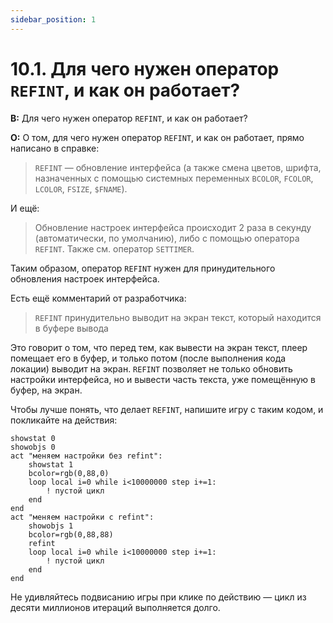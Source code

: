 ```yaml
---
sidebar_position: 1
---
```


# 10.1. Для чего нужен оператор `REFINT`, и как он работает?
<!-- [:faq_10_01] -->

**В:** Для чего нужен оператор `REFINT`, и как он работает?

**О:**
О том, для чего нужен оператор `REFINT`, и как он работает, прямо написано в справке:

> `REFINT` — обновление интерфейса (а также смена цветов, шрифта, назначенных с помощью системных переменных `BCOLOR`, `FCOLOR`, `LCOLOR`, `FSIZE`, `$FNAME`).

И ещё:

> Обновление настроек интерфейса происходит 2 раза в секунду (автоматически, по умолчанию), либо с помощью оператора `REFINT`. Также см. оператор `SETTIMER`.

Таким образом, оператор `REFINT` нужен для принудительного обновления настроек интерфейса.

Есть ещё комментарий от разработчика:

> `REFINT` принудительно выводит на экран текст, который находится в буфере вывода

Это говорит о том, что перед тем, как вывести на экран текст, плеер помещает его в буфер, и только потом (после выполнения кода локации) выводит на экран. `REFINT` позволяет не только обновить настройки интерфейса, но и вывести часть текста, уже помещённую в буфер, на экран.

Чтобы лучше понять, что делает `REFINT`, напишите игру с таким кодом, и покликайте на действия:

```qsp
showstat 0
showobjs 0
act "меняем настройки без refint":
	showstat 1
	bcolor=rgb(0,88,0)
	loop local i=0 while i<10000000 step i+=1:
		! пустой цикл
	end
end
act "меняем настройки c refint":
	showobjs 1
	bcolor=rgb(0,88,88)
	refint
	loop local i=0 while i<10000000 step i+=1:
		! пустой цикл
	end
end
```

Не удивляйтесь подвисанию игры при клике по действию — цикл из десяти миллионов итераций выполняется долго.
